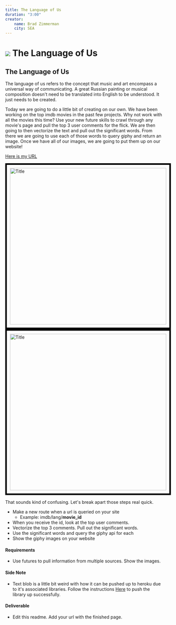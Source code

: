 ```yaml
---
title: The Language of Us
duration: "3:00"
creator:
    name: Brad Zimmerman
    city: SEA
---
```


# ![](https://ga-dash.s3.amazonaws.com/production/assets/logo-9f88ae6c9c3871690e33280fcf557f33.png) The Language of Us

## The Language of Us

The language of us refers to the concept that music and art encompass a universal way of communicating. A great Russian painting or musical composition doesn't need to be translated into English to be understood. It just needs to be created.

Today we are going to do a little bit of creating on our own. We have been working on the top imdb movies in the past few projects. Why not work with all the movies this time? Use your new future skills to crawl through any movie's page and pull the top 3 user comments for the flick. We are then going to then vectorize the text and pull out the significant words. From there we are going to use each of those words to query giphy and return an image. Once we have all of our images, we are going to put them up on our website!

[Here is my URL](https://peaceful-badlands-42479.herokuapp.com/site/imdb/lang/tt2488496/)

<img src="./images/screen01.png" alt="Title" style="border: 5px solid #000000; padding: 10px; height: 500px;"/>
<img src="./images/screen02.png" alt="Title" style="border: 5px solid #000000; padding: 10px; height: 500px;"/>

That sounds kind of confusing. Let's break apart those steps real quick.
* Make a new route when a url is queried on your site
    * Example: imdb/lang/**movie_id**
* When you receive the id, look at the top user comments.
* Vectorize the top 3 comments. Pull out the significant words.
* Use the significant words and query the giphy api for each
* Show the giphy images on your website

#### Requirements
- Use futures to pull information from multiple sources. Show the images.

#### Side Note
- Text blob is a little bit weird with how it can be pushed up to heroku due to it's associated libraries. Follow the instructions [Here](http://stackoverflow.com/questions/18385303/how-to-install-nltk-modules-in-heroku) to push the library up successfully.

#### Deliverable
- Edit this readme. Add your url with the finished page.
